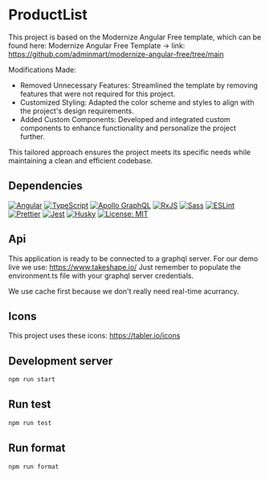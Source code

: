 # ProductList

This project is based on the Modernize Angular Free template, which can be found here:
Modernize Angular Free Template -> link: https://github.com/adminmart/modernize-angular-free/tree/main

Modifications Made:

- Removed Unnecessary Features: Streamlined the template by removing features that were not required for this project.
- Customized Styling: Adapted the color scheme and styles to align with the project's design requirements.
- Added Custom Components: Developed and integrated custom components to enhance functionality and personalize the project further.

This tailored approach ensures the project meets its specific needs while maintaining a clean and efficient codebase.

## Dependencies

[![Angular](https://img.shields.io/badge/Angular-19.2.0-DD0031?logo=angular&logoColor=white)](https://angular.io/)
[![TypeScript](https://img.shields.io/badge/TypeScript-5.7.2-3178C6?logo=typescript&logoColor=white)](https://www.typescriptlang.org/)
[![Apollo GraphQL](https://img.shields.io/badge/Apollo%20GraphQL-3.13.4-311C87?logo=apollo-graphql&logoColor=white)](https://www.apollographql.com/)
[![RxJS](https://img.shields.io/badge/RxJS-7.8.0-B7178C?logo=reactivex&logoColor=white)](https://rxjs.dev/)
[![Sass](https://img.shields.io/badge/Sass-1.85.1-CC6699?logo=sass&logoColor=white)](https://sass-lang.com/)
[![ESLint](https://img.shields.io/badge/ESLint-9.22.0-4B32C3?logo=eslint&logoColor=white)](https://eslint.org/)
[![Prettier](https://img.shields.io/badge/Prettier-3.5.3-F7B93E?logo=prettier&logoColor=black)](https://prettier.io/)
[![Jest](https://img.shields.io/badge/Jest-29.7.0-C21325?logo=jest&logoColor=white)](https://jestjs.io/)
[![Husky](https://img.shields.io/badge/Husky-9.1.7-000000?logo=husky&logoColor=white)](https://typicode.github.io/husky)
[![License: MIT](https://img.shields.io/badge/License-MIT-green.svg)](LICENSE)

## Api

This application is ready to be connected to a graphql server.
For our demo live we use: https://www.takeshape.io/
Just remember to populate the environment.ts file with your graphql server credentials.

We use cache first because we don't really need real-time acurrancy.


## Icons

This project uses these icons: https://tabler.io/icons

## Development server

```bash
npm run start
```

## Run test

```bash
npm run test
```

## Run format

```bash
npm run format
```
